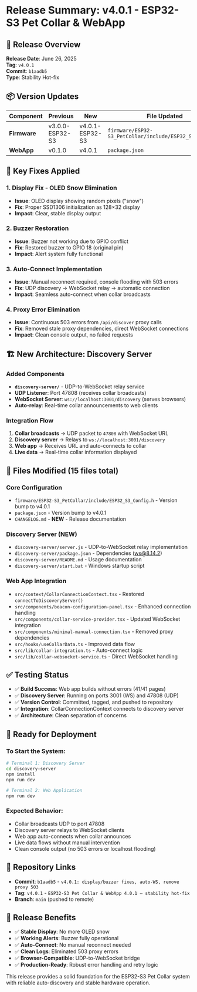 # Release Summary: v4.0.1 - ESP32-S3 Pet Collar & WebApp

## 🚀 Release Overview
**Release Date**: June 26, 2025  
**Tag**: `v4.0.1`  
**Commit**: `b1aadb5`  
**Type**: Stability Hot-fix  

## 📦 Version Updates
| Component | Previous | New | File Updated |
|-----------|----------|-----|--------------|
| **Firmware** | v3.0.0-ESP32-S3 | v4.0.1-ESP32-S3 | `firmware/ESP32-S3_PetCollar/include/ESP32_S3_Config.h` |
| **WebApp** | v0.1.0 | v4.0.1 | `package.json` |

## 🔧 Key Fixes Applied

### 1. **Display Fix** - OLED Snow Elimination
- **Issue**: OLED display showing random pixels ("snow")
- **Fix**: Proper SSD1306 initialization as 128×32 display
- **Impact**: Clear, stable display output

### 2. **Buzzer Restoration** 
- **Issue**: Buzzer not working due to GPIO conflict
- **Fix**: Restored buzzer to GPIO 18 (original pin)
- **Impact**: Alert system fully functional

### 3. **Auto-Connect Implementation**
- **Issue**: Manual reconnect required, console flooding with 503 errors
- **Fix**: UDP discovery → WebSocket relay → automatic connection
- **Impact**: Seamless auto-connect when collar broadcasts

### 4. **Proxy Error Elimination**
- **Issue**: Continuous 503 errors from `/api/discover` proxy calls
- **Fix**: Removed stale proxy dependencies, direct WebSocket connections
- **Impact**: Clean console output, no failed requests

## 🏗️ New Architecture: Discovery Server

### Added Components
- **`discovery-server/`** - UDP-to-WebSocket relay service
- **UDP Listener**: Port 47808 (receives collar broadcasts)
- **WebSocket Server**: `ws://localhost:3001/discovery` (serves browsers)
- **Auto-relay**: Real-time collar announcements to web clients

### Integration Flow
1. **Collar broadcasts** → UDP packet to `47808` with WebSocket URL
2. **Discovery server** → Relays to `ws://localhost:3001/discovery`
3. **Web app** → Receives URL and auto-connects to collar
4. **Live data** → Real-time collar information displayed

## 📁 Files Modified (15 files total)
### Core Configuration
- `firmware/ESP32-S3_PetCollar/include/ESP32_S3_Config.h` - Version bump to v4.0.1
- `package.json` - Version bump to v4.0.1
- `CHANGELOG.md` - **NEW** - Release documentation

### Discovery Server (NEW)
- `discovery-server/server.js` - UDP-to-WebSocket relay implementation
- `discovery-server/package.json` - Dependencies (ws@8.14.2)
- `discovery-server/README.md` - Usage documentation
- `discovery-server/start.bat` - Windows startup script

### Web App Integration
- `src/context/CollarConnectionContext.tsx` - Restored `connectToDiscoveryServer()`
- `src/components/beacon-configuration-panel.tsx` - Enhanced connection handling
- `src/components/collar-service-provider.tsx` - Updated WebSocket integration
- `src/components/minimal-manual-connection.tsx` - Removed proxy dependencies
- `src/hooks/useCollarData.ts` - Improved data flow
- `src/lib/collar-integration.ts` - Auto-connect logic
- `src/lib/collar-websocket-service.ts` - Direct WebSocket handling

## ✅ Testing Status
- ✅ **Build Success**: Web app builds without errors (41/41 pages)
- ✅ **Discovery Server**: Running on ports 3001 (WS) and 47808 (UDP)
- ✅ **Version Control**: Committed, tagged, and pushed to repository
- ✅ **Integration**: CollarConnectionContext connects to discovery server
- ✅ **Architecture**: Clean separation of concerns

## 🎯 Ready for Deployment

### To Start the System:
```bash
# Terminal 1: Discovery Server
cd discovery-server
npm install
npm run dev

# Terminal 2: Web Application  
npm run dev
```

### Expected Behavior:
- Collar broadcasts UDP to port 47808
- Discovery server relays to WebSocket clients
- Web app auto-connects when collar announces
- Live data flows without manual intervention
- Clean console output (no 503 errors or localhost flooding)

## 🔗 Repository Links
- **Commit**: `b1aadb5` - `v4.0.1: display/buzzer fixes, auto-WS, remove proxy 503`
- **Tag**: `v4.0.1` - `ESP32-S3 Pet Collar & WebApp 4.0.1 – stability hot-fix`
- **Branch**: `main` (pushed to remote)

## 🎉 Release Benefits
- ✅ **Stable Display**: No more OLED snow
- ✅ **Working Alerts**: Buzzer fully operational
- ✅ **Auto-Connect**: No manual reconnect needed
- ✅ **Clean Logs**: Eliminated 503 proxy errors
- ✅ **Browser-Compatible**: UDP-to-WebSocket bridge
- ✅ **Production-Ready**: Robust error handling and retry logic

This release provides a solid foundation for the ESP32-S3 Pet Collar system with reliable auto-discovery and stable hardware operation. 